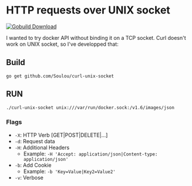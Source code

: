 # HTTP requests over UNIX socket

[![Gobuild Download](http://gobuild.io/badge/github.com/Soulou/curl-unix-socket/download.png)](http://gobuild.io/github.com/Soulou/curl-unix-socket)

I wanted to try docker API without binding it on a TCP socket.
Curl doesn't work on UNIX socket, so I've developped that:

## Build

`go get github.com/Soulou/curl-unix-socket`

## RUN

`./curl-unix-socket unix:///var/run/docker.sock:/v1.6/images/json`

### Flags

* `-X`: HTTP Verb [GET|POST|DELETE|...]
* `-d`: Request data
* `-H`: Additional Headers
  * Example: `-H 'Accept: application/json|Content-type: application/json'`
* `-b`: Add Cookie
  * Example: `-b 'Key=Value|Key2=Value2'`
* `-v`: Verbose

